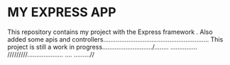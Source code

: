 MY EXPRESS APP
====
This repository contains my project with the Express framework .
Also  added some apis and controllers...........................................................
This project is still a work in progress............................/........
...............
/////////....................
....
.........//
